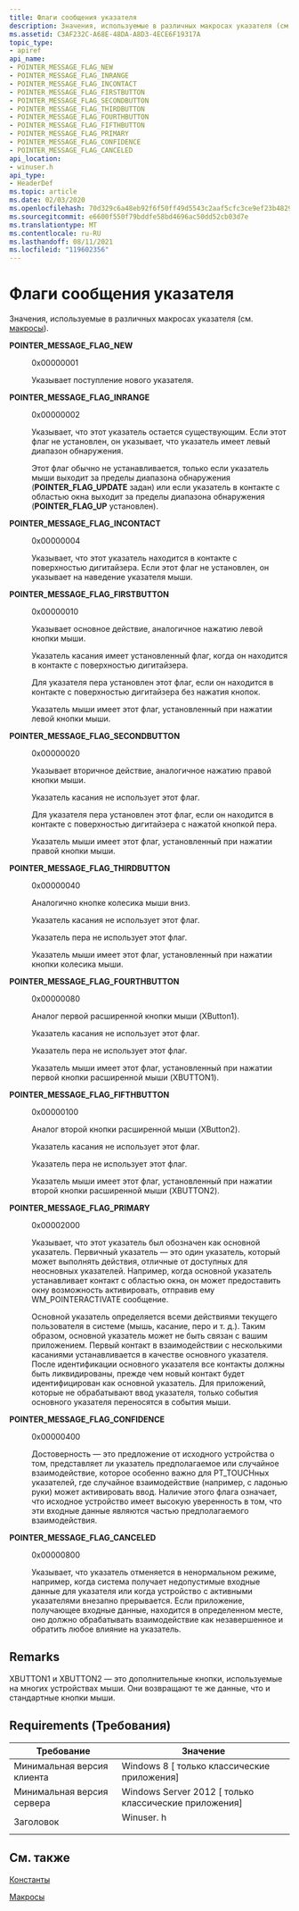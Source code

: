 ```yaml
---
title: Флаги сообщения указателя
description: Значения, используемые в различных макросах указателя (см. макросы).
ms.assetid: C3AF232C-A68E-48DA-A8D3-4ECE6F19317A
topic_type:
- apiref
api_name:
- POINTER_MESSAGE_FLAG_NEW
- POINTER_MESSAGE_FLAG_INRANGE
- POINTER_MESSAGE_FLAG_INCONTACT
- POINTER_MESSAGE_FLAG_FIRSTBUTTON
- POINTER_MESSAGE_FLAG_SECONDBUTTON
- POINTER_MESSAGE_FLAG_THIRDBUTTON
- POINTER_MESSAGE_FLAG_FOURTHBUTTON
- POINTER_MESSAGE_FLAG_FIFTHBUTTON
- POINTER_MESSAGE_FLAG_PRIMARY
- POINTER_MESSAGE_FLAG_CONFIDENCE
- POINTER_MESSAGE_FLAG_CANCELED
api_location:
- winuser.h
api_type:
- HeaderDef
ms.topic: article
ms.date: 02/03/2020
ms.openlocfilehash: 70d329c6a48eb92f6f50ff49d5543c2aaf5cfc3ce9ef23b48290c7aa029eecf7
ms.sourcegitcommit: e6600f550f79bddfe58bd4696ac50dd52cb03d7e
ms.translationtype: MT
ms.contentlocale: ru-RU
ms.lasthandoff: 08/11/2021
ms.locfileid: "119602356"
---
```

# <a name="pointer-message-flags"></a>Флаги сообщения указателя

Значения, используемые в различных макросах указателя (см. [макросы](macros.md)).

<dl> <dt>

<span id="POINTER_MESSAGE_FLAG_NEW"></span><span id="pointer_message_flag_new"></span>**POINTER_MESSAGE_FLAG_NEW**
</dt> <dd> <dl> <dt>

0x00000001
</dt> <dt>



Указывает поступление нового указателя.


</dt> </dl> </dd> <dt>

<span id="POINTER_MESSAGE_FLAG_INRANGE"></span><span id="pointer_message_flag_inrange"></span>**POINTER_MESSAGE_FLAG_INRANGE**
</dt> <dd> <dl> <dt>

0x00000002
</dt> <dt>



Указывает, что этот указатель остается существующим. Если этот флаг не установлен, он указывает, что указатель имеет левый диапазон обнаружения.

Этот флаг обычно не устанавливается, только если указатель мыши выходит за пределы диапазона обнаружения (**POINTER_FLAG_UPDATE** задан) или если указатель в контакте с областью окна выходит за пределы диапазона обнаружения (**POINTER_FLAG_UP** установлен).


</dt> </dl> </dd> <dt>

<span id="POINTER_MESSAGE_FLAG_INCONTACT"></span><span id="pointer_message_flag_incontact"></span>**POINTER_MESSAGE_FLAG_INCONTACT**
</dt> <dd> <dl> <dt>

0x00000004
</dt> <dt>



Указывает, что этот указатель находится в контакте с поверхностью дигитайзера. Если этот флаг не установлен, он указывает на наведение указателя мыши.


</dt> </dl> </dd> <dt>

<span id="POINTER_MESSAGE_FLAG_FIRSTBUTTON"></span><span id="pointer_message_flag_firstbutton"></span>**POINTER_MESSAGE_FLAG_FIRSTBUTTON**
</dt> <dd> <dl> <dt>

0x00000010
</dt> <dt>



Указывает основное действие, аналогичное нажатию левой кнопки мыши.

Указатель касания имеет установленный флаг, когда он находится в контакте с поверхностью дигитайзера.

Для указателя пера установлен этот флаг, если он находится в контакте с поверхностью дигитайзера без нажатия кнопок.

Указатель мыши имеет этот флаг, установленный при нажатии левой кнопки мыши.


</dt> </dl> </dd> <dt>

<span id="POINTER_MESSAGE_FLAG_SECONDBUTTON"></span><span id="pointer_message_flag_secondbutton"></span>**POINTER_MESSAGE_FLAG_SECONDBUTTON**
</dt> <dd> <dl> <dt>

0x00000020
</dt> <dt>



Указывает вторичное действие, аналогичное нажатию правой кнопки мыши.

Указатель касания не использует этот флаг.

Для указателя пера установлен этот флаг, если он находится в контакте с поверхностью дигитайзера с нажатой кнопкой пера.

Указатель мыши имеет этот флаг, установленный при нажатии правой кнопки мыши.


</dt> </dl> </dd> <dt>

<span id="POINTER_MESSAGE_FLAG_THIRDBUTTON"></span><span id="pointer_message_flag_thirdbutton"></span>**POINTER_MESSAGE_FLAG_THIRDBUTTON**
</dt> <dd> <dl> <dt>

0x00000040
</dt> <dt>



Аналогично кнопке колесика мыши вниз.

Указатель касания не использует этот флаг.

Указатель пера не использует этот флаг.

Указатель мыши имеет этот флаг, установленный при нажатии кнопки колесика мыши.


</dt> </dl> </dd> <dt>

<span id="POINTER_MESSAGE_FLAG_FOURTHBUTTON"></span><span id="pointer_message_flag_fourthbutton"></span>**POINTER_MESSAGE_FLAG_FOURTHBUTTON**
</dt> <dd> <dl> <dt>

0x00000080
</dt> <dt>



Аналог первой расширенной кнопки мыши (XButton1).

Указатель касания не использует этот флаг.

Указатель пера не использует этот флаг.

Указатель мыши имеет этот флаг, установленный при нажатии первой кнопки расширенной мыши (XBUTTON1).


</dt> </dl> </dd> <dt>

<span id="POINTER_MESSAGE_FLAG_FIFTHBUTTON"></span><span id="pointer_message_flag_fifthbutton"></span>**POINTER_MESSAGE_FLAG_FIFTHBUTTON**
</dt> <dd> <dl> <dt>

0x00000100
</dt> <dt>



Аналог второй кнопки расширенной мыши (XButton2).

Указатель касания не использует этот флаг.

Указатель пера не использует этот флаг.

Указатель мыши имеет этот флаг, установленный при нажатии второй кнопки расширенной мыши (XBUTTON2).


</dt> </dl> </dd> <dt>

<span id="POINTER_MESSAGE_FLAG_PRIMARY"></span><span id="pointer_message_flag_primary"></span>**POINTER_MESSAGE_FLAG_PRIMARY**
</dt> <dd> <dl> <dt>

0x00002000
</dt> <dt>



Указывает, что этот указатель был обозначен как основной указатель. Первичный указатель — это один указатель, который может выполнять действия, отличные от доступных для неосновных указателей. Например, когда основной указатель устанавливает контакт с областью окна, он может предоставить окну возможность активировать, отправив ему WM_POINTERACTIVATE сообщение.

Основной указатель определяется всеми действиями текущего пользователя в системе (мышь, касание, перо и т. д.). Таким образом, основной указатель может не быть связан с вашим приложением. Первый контакт в взаимодействии с несколькими касаниями устанавливается в качестве основного указателя. После идентификации основного указателя все контакты должны быть ликвидированы, прежде чем новый контакт будет идентифицирован как основной указатель. Для приложений, которые не обрабатывают ввод указателя, только события основного указателя переносятся в события мыши.


</dt> </dl> </dd> <dt>

<span id="POINTER_MESSAGE_FLAG_CONFIDENCE"></span><span id="pointer_message_flag_confidence"></span>**POINTER_MESSAGE_FLAG_CONFIDENCE**
</dt> <dd> <dl> <dt>

0x00000400
</dt> <dt>



Достоверность — это предложение от исходного устройства о том, представляет ли указатель предполагаемое или случайное взаимодействие, которое особенно важно для PT_TOUCHных указателей, где случайное взаимодействие (например, с ладонью руки) может активировать ввод. Наличие этого флага означает, что исходное устройство имеет высокую уверенность в том, что эти входные данные являются частью предполагаемого взаимодействия.


</dt> </dl> </dd> <dt>

<span id="POINTER_MESSAGE_FLAG_CANCELED"></span><span id="pointer_message_flag_canceled"></span>**POINTER_MESSAGE_FLAG_CANCELED**
</dt> <dd> <dl> <dt>

0x00000800
</dt> <dt>



Указывает, что указатель отменяется в ненормальном режиме, например, когда система получает недопустимые входные данные для указателя или когда устройство с активными указателями внезапно прерывается. Если приложение, получающее входные данные, находится в определенном месте, оно должно обрабатывать взаимодействие как незавершенное и обратить любое влияние на указатель.


</dt> </dl> </dd> </dl>

## <a name="remarks"></a>Remarks

XBUTTON1 и XBUTTON2 — это дополнительные кнопки, используемые на многих устройствах мыши. Они возвращают те же данные, что и стандартные кнопки мыши.

## <a name="requirements"></a>Requirements (Требования)



| Требование | Значение |
|-------------------------------------|--------------------------------------------------------------------------------------|
| Минимальная версия клиента<br/> | Windows 8 \[ только классические приложения\]<br/>                                           |
| Минимальная версия сервера<br/> | Windows Server 2012 \[ только классические приложения\]<br/>                                 |
| Заголовок<br/>                   | <dl> <dt>Winuser. h</dt> </dl> |



## <a name="see-also"></a>См. также

<dl> <dt>

[Константы](constants.md)
</dt> <dt>

[Макросы](macros.md)
</dt> </dl>

 

 





